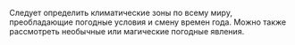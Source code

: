 Следует определить климатические зоны по всему миру, преобладающие погодные условия и смену времен года. Можно также рассмотреть необычные или магические погодные явления.